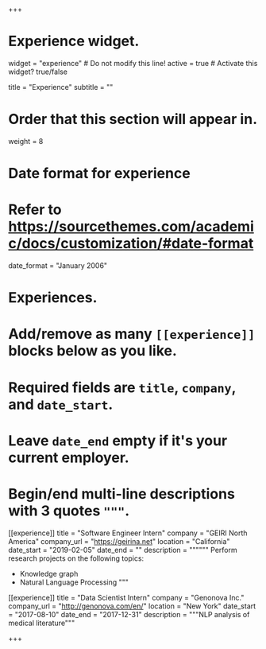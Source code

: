 +++
# Experience widget.
widget = "experience"  # Do not modify this line!
active = true  # Activate this widget? true/false

title = "Experience"
subtitle = ""

# Order that this section will appear in.
weight = 8

# Date format for experience
#   Refer to https://sourcethemes.com/academic/docs/customization/#date-format
date_format = "January 2006"

# Experiences.
#   Add/remove as many `[[experience]]` blocks below as you like.
#   Required fields are `title`, `company`, and `date_start`.
#   Leave `date_end` empty if it's your current employer.
#   Begin/end multi-line descriptions with 3 quotes `"""`.
[[experience]]
  title = "Software Engineer Intern"
  company = "GEIRI North America"
  company_url = "https://geirina.net"
  location = "California"
  date_start = "2019-02-05"
  date_end = ""
  description = """"""
  Perform research projects on the following topics:
  
  * Knowledge graph
  * Natural Language Processing
  """

[[experience]]
  title = "Data Scientist Intern"
  company = "Genonova Inc."
  company_url = "http://genonova.com/en/"
  location = "New York"
  date_start = "2017-08-10"
  date_end = "2017-12-31"
  description = """NLP analysis of medical literature"""

+++
